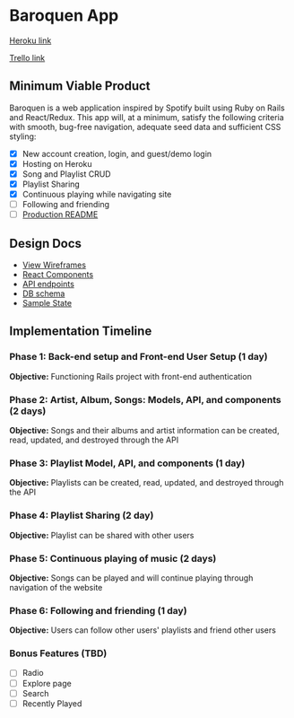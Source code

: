 # Baroquen App

[Heroku link][heroku]

[Trello link][trello]

[heroku]: http://baroquen.herokuapp.com
[trello]: https://trello.com/b/LINDF6v9/baroquen

## Minimum Viable Product

Baroquen is a web application inspired by Spotify built using Ruby on Rails and React/Redux. This app will, at a minimum, satisfy the following criteria with smooth, bug-free navigation, adequate seed data and sufficient CSS styling:

- [x] New account creation, login, and guest/demo login
- [x] Hosting on Heroku
- [x] Song and Playlist CRUD
- [x] Playlist Sharing
- [x] Continuous playing while navigating site
- [ ] Following and friending
- [ ] [Production README](docs/production_readme.md)

## Design Docs

* [View Wireframes][wireframes]
* [React Components][components]
* [API endpoints][api-endpoints]
* [DB schema][schema]
* [Sample State][sample-state]

[wireframes]: docs/wireframes
[components]: docs/component-hierarchy.md
[sample-state]: docs/sample-state.md
[api-endpoints]: docs/api-endpoints.md
[schema]: docs/schema.md

## Implementation Timeline

### Phase 1: Back-end setup and Front-end User Setup (1 day)
**Objective:** Functioning Rails project with front-end authentication

### Phase 2: Artist, Album, Songs: Models, API, and components (2 days)
**Objective:** Songs and their albums and artist information can be created, read, updated, and destroyed through the API

### Phase 3: Playlist Model, API, and components (1 day)
**Objective:** Playlists can be created, read, updated, and destroyed through the API

### Phase 4: Playlist Sharing (2 day)
**Objective:** Playlist can be shared with other users

### Phase 5: Continuous playing of music (2 days)
**Objective:** Songs can be played and will continue playing through navigation of the website

### Phase 6: Following and friending (1 day)
**Objective:** Users can follow other users' playlists and friend other users

### Bonus Features (TBD)
- [ ] Radio
- [ ] Explore page
- [ ] Search
- [ ] Recently Played
